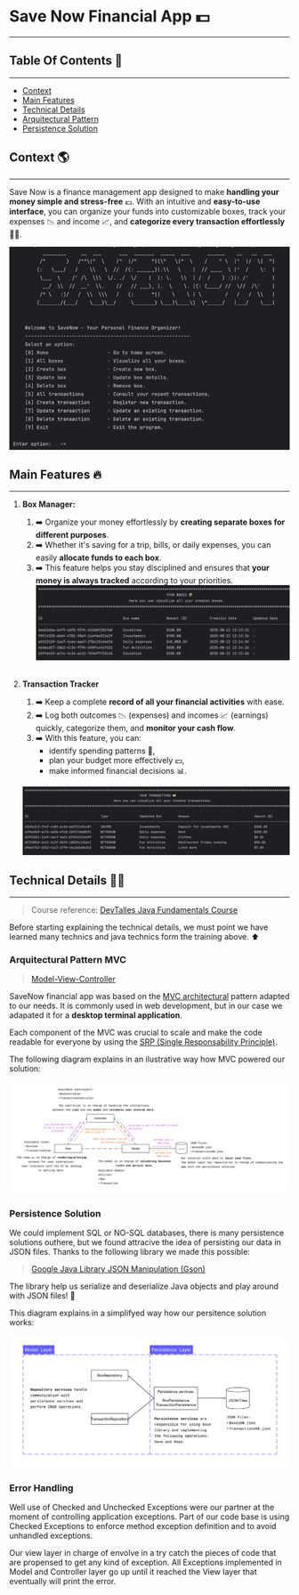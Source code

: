 # Save Now Financial App 💵

---

## Table Of Contents 📖

---
- [Context](#context-)
- [Main Features](#main-features-)
- [Technical Details](#technical-details-)
- [Arquitectural Pattern](#arquitectural-pattern-mvc)
- [Persistence Solution](#persistence-solution)


## Context 🌎

---
Save Now is a finance management app designed to make **handling your money simple and stress-free** 💶. 
With an intuitive and **easy-to-use interface**, you can organize your funds into customizable boxes, 
track your expenses 📉 and income 📈, and **categorize every transaction effortlessly** 🤘🏻.


![img.png](img.png)

## Main Features 🔥

---
1. **Box Manager:**
   1. ➡️ Organize your money effortlessly by **creating separate boxes for different purposes**.
   2. ➡️ Whether it's saving for a trip, bills, or daily expenses, you can easily **allocate funds to each box**.
   3. ➡️ This feature helps you stay disciplined and ensures that **your money is always tracked** according to your priorities.
      ![img_1.png](img_1.png)
      <br/>
      <br/>
2. **Transaction Tracker**
   1. ➡️ Keep a complete **record of all your financial activities** with ease.
   2. ➡️ Log both outcomes 📉 (expenses) and incomes 📈 (earnings) quickly, categorize them, and **monitor your cash flow**. 
   3. ➡️ With this feature, you can:
      - identify spending patterns 👀,
      - plan your budget more effectively 💵, 
      - make informed financial decisions 📊.
      
   ![img_3.png](img_3.png)

## Technical Details ✍🏼

---
> Course reference: [DevTalles Java Fundamentals Course](https://www.udemy.com/course/devtalles-java/)

Before starting explaining the technical details, we must point we have learned many technics and java technics form the training above. ⬆

### Arquitectural Pattern MVC
> [Model-View-Controller](https://www.geeksforgeeks.org/software-engineering/mvc-framework-introduction/)

SaveNow financial app was based on the [MVC architectural](https://www.geeksforgeeks.org/software-engineering/mvc-framework-introduction/) pattern adapted to our
needs. It is commonly used in web development, but in our case we adapated it for a **desktop terminal application**.

Each component of the MVC was crucial to scale and make the code readable for everyone by using the [SRP (Single Responsability Principle)](https://stackify.com/solid-design-principles/).

The following diagram explains in an ilustrative way how MVC powered our solution:

![architectural-diagram.png](architectural-diagram.png)

### Persistence Solution

We could implement SQL or NO-SQL databases, there is many persistence solutions outhere, but we found attracive
the idea of persisting our data in JSON files. Thanks to the following library we made this possible:
> [Google Java Library JSON Manipulation (Gson)](https://mvnrepository.com/artifact/com.google.code.gson/gson)

The library help us serialize and deserialize Java objects and play around with JSON files! 🙂

This diagram explains in a simplifyed way how our persitence solution works:

![persistence-diagram.png](persistence-diagram.png)
### Error Handling

Well use of Checked and Unchecked Exceptions were our partner at the moment of controlling application
exceptions. Part of our code base is using Checked Exceptions to enforce method exception definition
and to avoid unhandled exceptions.

Our view layer in charge of envolve in a try catch the pieces of code that are propensed to get any kind of
exception. All Exceptions implemented in Model and Controller layer go up until it reached the View layer
that eventually will print the error.

